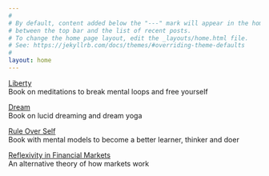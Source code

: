 ```yaml
---
#
# By default, content added below the "---" mark will appear in the home page
# between the top bar and the list of recent posts.
# To change the home page layout, edit the _layouts/home.html file.
# See: https://jekyllrb.com/docs/themes/#overriding-theme-defaults
#
layout: home
---
```


[Liberty](https://link.com.de/liberty)
<br>
Book on meditations to break mental loops and free yourself

[Dream](https://link.com.de/dream)
<br>
Book on lucid dreaming and dream yoga

[Rule Over Self](https://link.com.de/ruleoverself)
<br>
Book with mental models to become a better learner, thinker and doer
<br>

[Reflexivity in Financial Markets](https://link.com.de/reflexivity)
<br>
An alternative theory of how markets work


